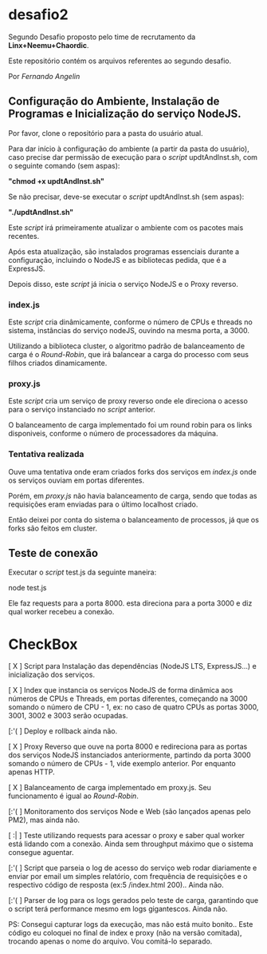 # desafio2

Segundo Desafio proposto pelo time de recrutamento da **Linx+Neemu+Chaordic**.

Este repositório contém os arquivos referentes ao segundo desafio.

Por _Fernando Angelin_

## Configuração do Ambiente, Instalação de Programas e Inicialização do serviço NodeJS.

Por favor, clone o repositório para a pasta do usuário atual.

Para dar início à configuração do ambiente (a partir da pasta do usuário), caso precise dar permissão de execução para o _script_ updtAndInst.sh, com o seguinte comando (sem aspas):

**"chmod +x updtAndInst.sh"**

Se não precisar, deve-se executar o _script_ updtAndInst.sh (sem aspas):

**"./updtAndInst.sh"**

Este _script_ irá primeiramente atualizar o ambiente com os pacotes mais recentes.

Após esta atualização, são instalados programas essenciais durante a configuração, incluindo o NodeJS e as bibliotecas pedida, que é a ExpressJS.

Depois disso, este _script_ já inicia o serviço NodeJS e o Proxy reverso.

### index.js

Este _script_ cria dinâmicamente, conforme o número de CPUs e threads no sistema, instâncias do serviço nodeJS, ouvindo na mesma porta, a 3000.

Utilizando a biblioteca cluster, o algoritmo padrão de balanceamento de carga é o _Round-Robin_, que irá balancear a carga do processo com seus filhos criados dinamicamente.

### proxy.js

Este _script_ cria um serviço de proxy reverso onde ele direciona o acesso para o serviço instanciado no _script_ anterior.

O balanceamento de carga implementado foi um round robin para os links disponiveis, conforme o número de processadores da máquina.

### Tentativa realizada

Ouve uma tentativa onde eram criados forks dos serviços em _index.js_ onde os serviços ouviam em portas diferentes.

Porém, em _proxy.js_ não havia balanceamento de carga, sendo que todas as requisições eram enviadas para o último localhost criado.

Então deixei por conta do sistema o balanceamento de processos, já que os forks são feitos em cluster.

## Teste de conexão

Executar o _script_ test.js da seguinte maneira:

node test.js

Ele faz requests para a porta 8000. esta direciona para a porta 3000 e diz qual worker recebeu a conexão.

# CheckBox
[ X ] Script para Instalação das dependências (NodeJS LTS, ExpressJS...) e inicialização dos serviços.

[ X ] Index que instancia os serviços NodeJS de forma dinâmica aos números de CPUs e Threads, em portas diferentes, começando na 3000 somando o número de CPU - 1, ex: no caso de quatro CPUs as portas 3000, 3001, 3002 e 3003 serão ocupadas.

[:'( ] Deploy e rollback ainda não.

[ X ] Proxy Reverso que ouve na porta 8000 e redireciona para as portas dos serviços NodeJS instanciados anteriormente, partindo da porta 3000 somando o número de CPUs - 1, vide exemplo anterior. Por enquanto apenas HTTP.

[ X ] Balanceamento de carga implementado em proxy.js. Seu funcionamento é igual ao _Round-Robin_.

[:'( ] Monitoramento dos serviços Node e Web (são lançados apenas pelo PM2), mas ainda não.

[ :| ] Teste utilizando requests para acessar o proxy e saber qual worker está lidando com a conexão. Ainda sem throughput máximo que o sistema consegue aguentar.

[:'( ] Script que parseia o log de acesso do serviço web rodar diariamente e enviar por email um simples relatório, com frequência de requisições e o respectivo código de resposta (ex:5 /index.html 200).. Ainda não.

[:'( ] Parser de log para os logs gerados pelo teste de carga, garantindo que o script terá performance mesmo em logs gigantescos. Ainda não.

PS: Consegui capturar logs da execução, mas não está muito bonito..
Este código eu coloquei no final de index e proxy (não na versão comitada), trocando apenas o nome do arquivo. Vou comitá-lo separado.

